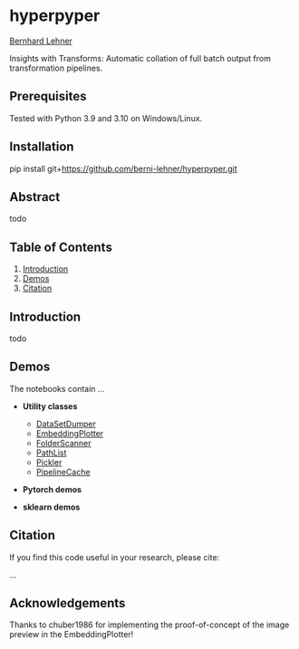 # hyperpyper
[Bernhard Lehner](https://www.researchgate.net/profile/Bernhard_Lehner)

Insights with Transforms: Automatic collation of full batch output from transformation pipelines.

## Prerequisites
Tested with Python 3.9 and 3.10 on Windows/Linux.

## Installation
pip install git+https://github.com/berni-lehner/hyperpyper.git


## Abstract
todo

## Table of Contents
1. [Introduction](#introduction)
1. [Demos](#demos)
1. [Citation](#citation)


## Introduction <a name="introduction"></a>
todo

## Demos <a name="demos"></a>
The notebooks contain ...

- **Utility classes**
    - [DataSetDumper](https://github.com/berni-lehner/DataSetDumper_demo.ipynb)
    - [EmbeddingPlotter](https://github.com/berni-lehner/EmbeddingPlotter_demo.ipynb)
    - [FolderScanner](https://github.com/berni-lehner/FolderScanner_demo.ipynb)
    - [PathList](https://github.com/berni-lehner/PathList_demo.ipynb)
    - [Pickler](https://github.com/berni-lehner/Pickler_demo.ipynb)
    - [PipelineCache](https://github.com/berni-lehner/CIFAR10_umap_caching_demo.ipynb)

- **Pytorch demos**

- **sklearn demos**


## Citation <a name="citation"></a>
If you find this code useful in your research, please cite:
    
...



## Acknowledgements
Thanks to chuber1986 for implementing the proof-of-concept of the image preview in the EmbeddingPlotter!
